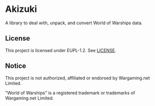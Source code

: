 <!--
SPDX-FileCopyrightText: 2025 Legiayayana

SPDX-License-Identifier: EUPL-1.2
-->

# Akizuki

A library to deal with, unpack, and convert World of Warships data.

## License

This project is licensed under EUPL-1.2. See [LICENSE](LICENSE).

## Notice

This project is not authorized, affiliated or endorsed by Wargaming.net Limited.

"World of Warships" is a registered trademark or trademarks of Wargaming.net Limited.
